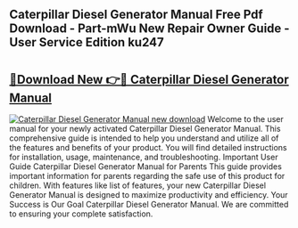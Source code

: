 ## Caterpillar Diesel Generator Manual Free Pdf Download - Part-mWu New Repair Owner Guide - User Service Edition ku247

# <h2><a href="http://bc3535.oget.top/?id=Caterpillar+Diesel+Generator+Manual">🔗Download New 👉🔴 Caterpillar Diesel Generator Manual</a></h2>

[![Caterpillar Diesel Generator Manual new download](https://i.imgur.com/5g1atiW.png)](http://bc3535.oget.top/?id=Caterpillar+Diesel+Generator+Manual)
Welcome to the user manual for your newly activated Caterpillar Diesel Generator Manual. This comprehensive guide is intended to help you understand and utilize all of the features and benefits of your product. You will find detailed instructions for installation, usage, maintenance, and troubleshooting. Important User Guide Caterpillar Diesel Generator Manual for Parents This guide provides important information for parents regarding the safe use of this product for children. With features like list of features, your new Caterpillar Diesel Generator Manual is designed to maximize productivity and efficiency. Your Success is Our Goal Caterpillar Diesel Generator Manual. We are committed to ensuring your complete satisfaction.
